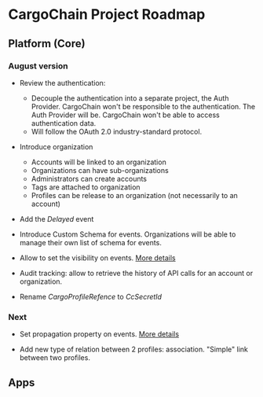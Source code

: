 # CargoChain Project Roadmap

## Platform (Core)

### August version
- Review the authentication:
    - Decouple the authentication into a separate project, the Auth Provider. CargoChain won't
      be responsible to the authentication. The Auth Provider will be. CargoChain won't be able
      to access authentication data.
    - Will follow the OAuth 2.0 industry-standard protocol.

- Introduce organization
    - Accounts will be linked to an organization
    - Organizations can have sub-organizations
    - Administrators can create accounts
    - Tags are attached to organization
    - Profiles can be release to an organization (not necessarily to an account)

- Add the *Delayed* event

- Introduce Custom Schema for events. Organizations will be able to manage their own list of
  schema for events.

- Allow to set the visibility on events. [More details](https://github.com/jadelogistics/api-doc/wiki/API-Cargo-Events#visibility)

- Audit tracking: allow to retrieve the history of API calls for an account or organization.

- Rename *CargoProfileRefence* to *CcSecretId*

### Next
- Set propagation property on events.
[More details](https://github.com/jadelogistics/api-doc/wiki/API-Cargo-Events#propagation)

- Add new type of relation between 2 profiles: association. "Simple" link between two profiles.

## Apps
